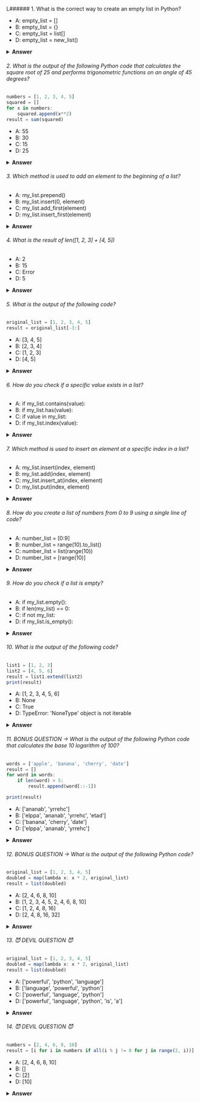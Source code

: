 L###### 1. What is the correct way to create an empty list in Python?

- A: empty_list = []
- B: empty_list = {}
- C: empty_list = list[]
- D: empty_list = new_list()

<details><summary><b>Answer</b></summary>
<p>

#### Correct Answer ->  A: empty_list = []

</p>
</details>

###### 2. What is the output of the following Python code that calculates the square root of 25 and performs trigonometric functions on an angle of 45 degrees?

```javascript
numbers = [1, 2, 3, 4, 5]
squared = []
for x in numbers:
    squared.append(x**2)
result = sum(squared)

```

- A: 55
- B: 30
- C: 15
- D: 25

<details><summary><b>Answer</b></summary>
<p>

#### Correct Answer -> A: 55

</p>
</details>

###### 3. Which method is used to add an element to the beginning of a list?

- A: my_list.prepend()
- B: my_list.insert(0, element)
- C: my_list.add_first(element)
- D: my_list.insert_first(element)

<details><summary><b>Answer</b></summary>
<p>

#### Correct Answer -> B: my_list.insert(0, element)

</p>
</details>

###### 4. What is the result of len([1, 2, 3] + [4, 5])

- A: 2
- B: 15
- C: Error
- D: 5

<details><summary><b>Answer</b></summary>
<p>

#### Correct Answer -> D: 5

</p>
</details>

###### 5. What is the output of the following code?

```javascript
original_list = [1, 2, 3, 4, 5]
result = original_list[-3:]

```

- A: [3, 4, 5]
- B: [2, 3, 4]
- C: [1, 2, 3]
- D: [4, 5]

<details><summary><b>Answer</b></summary>
<p>

#### Correct Answer -> A: [3, 4, 5]

</p>
</details>

###### 6. How do you check if a specific value exists in a list?

- A: if my_list.contains(value):
- B: if my_list.has(value):
- C: if value in my_list:
- D: if my_list.index(value):

<details><summary><b>Answer</b></summary>
<p>

#### Correct Answer -> C: if value in my_list:

</p>
</details>

###### 7. Which method is used to insert an element at a specific index in a list?

- A: my_list.insert(index, element)
- B: my_list.add(index, element)
- C: my_list.insert_at(index, element)
- D: my_list.put(index, element)

<details><summary><b>Answer</b></summary>
<p>

#### Correct Answer -> A: my_list.insert(index, element)

</p>
</details>

###### 8. How do you create a list of numbers from 0 to 9 using a single line of code?

- A: number_list = [0:9]
- B: number_list = range(10).to_list()
- C: number_list = list(range(10))
- D: number_list = [range(10)]

<details><summary><b>Answer</b></summary>
<p>

#### Correct Answer -> C: number_list = list(range(10))

</p>
</details>

###### 9. How do you check if a list is empty?

- A: if my_list.empty():
- B: if len(my_list) == 0:
- C: if not my_list:
- D: if my_list.is_empty():

<details><summary><b>Answer</b></summary>
<p>

#### Correct Answer -> C: if not my_list:

</p>
</details>

###### 10. What is the output of the following code?

```javascript
list1 = [1, 2, 3]
list2 = [4, 5, 6]
result = list1.extend(list2)
print(result)

```

- A: [1, 2, 3, 4, 5, 6]
- B: None
- C: True
- D: TypeError: 'NoneType' object is not iterable

<details><summary><b>Answer</b></summary>
<p>

#### Correct Answer -> A: [1, 2, 3, 4, 5, 6]
</p>
</details>


###### 11. BONUS QUESTION -> What is the output of the following Python code that calculates the base 10 logarithm of 100?

```javascript
words = ['apple', 'banana', 'cherry', 'date']
result = []
for word in words:
    if len(word) > 5:
        result.append(word[::-1])

print(result)

```

- A: ['ananab', 'yrrehc']
- B: ['elppa', 'ananab', 'yrrehc', 'etad']
- C: ['banana', 'cherry', 'date']
- D: ['elppa', 'ananab', 'yrrehc']

<details><summary><b>Answer</b></summary>
<p>

#### Correct Answer -> You tell me :)) 
</p>
</details>


###### 12. BONUS QUESTION -> What is the output of the following Python code?

```javascript
original_list = [1, 2, 3, 4, 5]
doubled = map(lambda x: x * 2, original_list)
result = list(doubled)

```

- A: [2, 4, 6, 8, 10]
- B: [1, 2, 3, 4, 5, 2, 4, 6, 8, 10]
- C: [1, 2, 4, 8, 16]
- D: [2, 4, 8, 16, 32]

<details><summary><b>Answer</b></summary>
<p>

#### Correct Answer -> You tell me :)) 

</p>
</details>

###### 13. 😈 DEVIL QUESTION 😈

```javascript
original_list = [1, 2, 3, 4, 5]
doubled = map(lambda x: x * 2, original_list)
result = list(doubled)

```

- A: ['powerful', 'python', 'language']
- B: ['language', 'powerful', 'python']
- C: ['powerful', 'language', 'python']
- D: ['powerful', 'language', 'python', 'is', 'a']

<details><summary><b>Answer</b></summary>
<p>

#### Correct Answer -> You tell me :)) 

</p>
</details>

###### 14. 😈 DEVIL QUESTION 😈

```javascript
numbers = [2, 4, 6, 8, 10]
result = [i for i in numbers if all(i % j != 0 for j in range(2, i))]

```

- A: [2, 4, 6, 8, 10]
- B: []
- C: [2]
- D: [10]

<details><summary><b>Answer</b></summary>
<p>

#### Correct Answer -> You tell me :)) 

</p>
</details>
